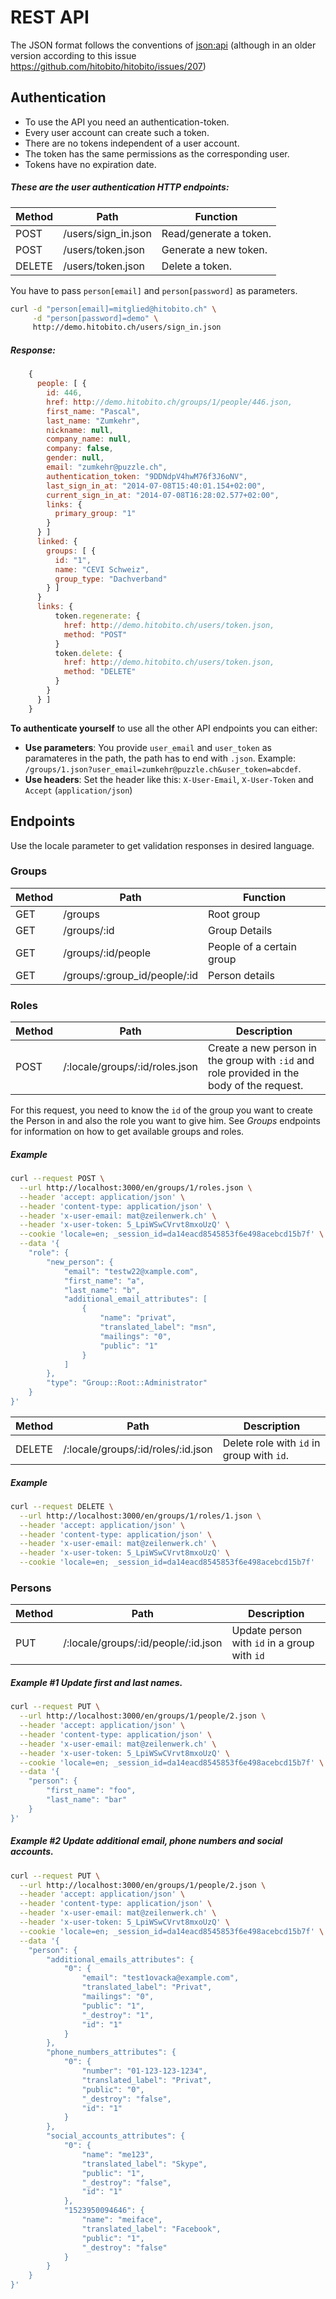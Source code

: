 # REST API

The JSON format follows the conventions of [json:api](http://jsonapi.org) (although in an older version according to this issue https://github.com/hitobito/hitobito/issues/207)

## Authentication

* To use the API you need an authentication-token.
* Every user account can create such a token.
* There are no tokens independent of a user account.
* The token has the same permissions as the corresponding user.
* Tokens have no expiration date.

##### These are the user authentication HTTP endpoints:

| Method  | Path                | Function |
| --- | --- | --- |
| POST    | /users/sign_in.json | Read/generate a token. |
| POST    | /users/token.json   | Generate a new token. |
| DELETE  | /users/token.json   | Delete a token. |

You have to pass `person[email]` and `person[password]` as parameters.
```bash
curl -d "person[email]=mitglied@hitobito.ch" \
     -d "person[password]=demo" \
     http://demo.hitobito.ch/users/sign_in.json
```
##### Response:
```js
    {
      people: [ {
        id: 446,
        href: http://demo.hitobito.ch/groups/1/people/446.json,
        first_name: "Pascal",
        last_name: "Zumkehr",
        nickname: null,
        company_name: null,
        company: false,
        gender: null,
        email: "zumkehr@puzzle.ch",
        authentication_token: "9DDNdpV4hwM76f3J6oNV",
        last_sign_in_at: "2014-07-08T15:40:01.154+02:00",
        current_sign_in_at: "2014-07-08T16:28:02.577+02:00",
        links: {
          primary_group: "1"
        }
      } ]
      linked: {
        groups: [ {
          id: "1",
          name: "CEVI Schweiz",
          group_type: "Dachverband"
        } ]
      }
      links: {
          token.regenerate: {
            href: http://demo.hitobito.ch/users/token.json,
            method: "POST"
          }
          token.delete: {
            href: http://demo.hitobito.ch/users/token.json,
            method: "DELETE"
          }
        }
      } ]
    }
```
**To authenticate yourself** to use all the other API endpoints you can either:
* **Use parameters**: You provide `user_email` and `user_token` as paramateres in the path, the path has to end with `.json`. Example: `/groups/1.json?user_email=zumkehr@puzzle.ch&user_token=abcdef`.
* **Use headers**: Set the header like this: `X-User-Email`, `X-User-Token` and `Accept` (`application/json`)

## Endpoints

Use the locale parameter to get validation responses in desired language.

### Groups
| Method | Path                         | Function |
| --- | --- | --- |
| GET     | /groups                      | Root group           |
| GET     | /groups/:id                  | Group Details        |
| GET     | /groups/:id/people           | People of a certain group |
| GET     | /groups/:group_id/people/:id | Person details      |

### Roles
| Method | Path                         | Description |
| --- | --- | --- |
| POST     | /:locale/groups/:id/roles.json                      | Create a new person in the group with `:id` and role provided in the body of the request.|

For this request, you need to know the `id` of the group you want to create the Person in and also the role you want to give him. See *Groups* endpoints for information on how to get available groups and roles.

##### Example

```bash
curl --request POST \
  --url http://localhost:3000/en/groups/1/roles.json \
  --header 'accept: application/json' \
  --header 'content-type: application/json' \
  --header 'x-user-email: mat@zeilenwerk.ch' \
  --header 'x-user-token: 5_LpiWSwCVrvt8mxoUzQ' \
  --cookie 'locale=en; _session_id=da14eacd8545853f6e498acebcd15b7f' \
  --data '{
	"role": {
		"new_person": {
			"email": "testw22@xample.com",
			"first_name": "a",
			"last_name": "b",
			"additional_email_attributes": [
				{
					"name": "privat",
					"translated_label": "msn",
					"mailings": "0",
					"public": "1"
				}
			]
		},
		"type": "Group::Root::Administrator"
	}
}'
```

| Method | Path                         | Description |
| --- | --- | --- |
| DELETE     | /:locale/groups/:id/roles/:id.json                      | Delete role with `id` in group with `id`.|

##### Example

```bash
curl --request DELETE \
  --url http://localhost:3000/en/groups/1/roles/1.json \
  --header 'accept: application/json' \
  --header 'content-type: application/json' \
  --header 'x-user-email: mat@zeilenwerk.ch' \
  --header 'x-user-token: 5_LpiWSwCVrvt8mxoUzQ' \
  --cookie 'locale=en; _session_id=da14eacd8545853f6e498acebcd15b7f'
```
### Persons

| Method | Path                         | Description |
| --- | --- | --- |
| PUT     | /:locale/groups/:id/people/:id.json                      | Update person with `id` in a group with `id`|

##### Example #1 Update first and last names.

```bash
curl --request PUT \
  --url http://localhost:3000/en/groups/1/people/2.json \
  --header 'accept: application/json' \
  --header 'content-type: application/json' \
  --header 'x-user-email: mat@zeilenwerk.ch' \
  --header 'x-user-token: 5_LpiWSwCVrvt8mxoUzQ' \
  --cookie 'locale=en; _session_id=da14eacd8545853f6e498acebcd15b7f' \
  --data '{
	"person": {
		"first_name": "foo",
		"last_name": "bar"
	}
}'
```

##### Example #2 Update additional email, phone numbers and social accounts.

```bash
curl --request PUT \
  --url http://localhost:3000/en/groups/1/people/2.json \
  --header 'accept: application/json' \
  --header 'content-type: application/json' \
  --header 'x-user-email: mat@zeilenwerk.ch' \
  --header 'x-user-token: 5_LpiWSwCVrvt8mxoUzQ' \
  --cookie 'locale=en; _session_id=da14eacd8545853f6e498acebcd15b7f' \
  --data '{
	"person": {
		"additional_emails_attributes": {
			"0": {
				"email": "test1ovacka@example.com",
				"translated_label": "Privat",
				"mailings": "0",
				"public": "1",
				"_destroy": "1",
				"id": "1"
			}
		},
		"phone_numbers_attributes": {
			"0": {
				"number": "01-123-123-1234",
				"translated_label": "Privat",
				"public": "0",
				"_destroy": "false",
				"id": "1"
			}
		},
		"social_accounts_attributes": {
			"0": {
				"name": "me123",
				"translated_label": "Skype",
				"public": "1",
				"_destroy": "false",
				"id": "1"
			},
			"1523950094646": {
				"name": "meiface",
				"translated_label": "Facebook",
				"public": "1",
				"_destroy": "false"
			}
		}
	}
}'
```
